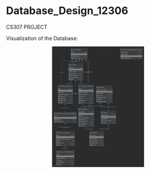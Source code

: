 # Database_Design_12306
CS307 PROJECT

Visualization of the Database:

<div align="center">
	<img src="https://github.com/tao-sun2/Database_Design_12306/blob/master/public.png" width="50%">
</div>

